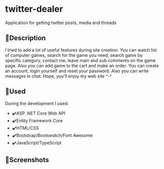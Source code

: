 # twitter-dealer
Application for getting twitter posts, media and threads

## 📌Description
I tried to add a lot of useful features during site creation. You can watch list of computer games, search for the game you need, search game by specific category, contact me, leave main and sub comments on the game page. Also you can add game to the cart and make an order. You can create an account, login yourself and reset your password. Also you can write messages in chat. Hope, you'll enjoy my web site ^-^

## 📌Used
During the development I used:

* ✔️ASP .NET Core Web API
* ✔️Entity Framework Core
* ✔️HTML/CSS
* ✔️Bootstrap/Bootswatch/Font Awesome
* ✔️JavaScript/TypeScript


## 📌Screenshots
